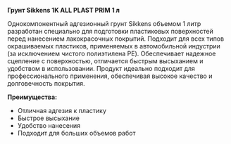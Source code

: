 **Грунт Sikkens 1K ALL PLAST PRIM 1 л**

Однокомпонентный адгезионный грунт Sikkens объемом 1 литр разработан специально для подготовки пластиковых поверхностей перед нанесением лакокрасочных покрытий. Подходит для всех типов окрашиваемых пластиков, применяемых в автомобильной индустрии (за исключением чистого полиэтилена PE). Обеспечивает надежное сцепление с поверхностью, отличается быстрым высыханием и удобством в использовании. Продукт идеально подходит для профессионального применения, обеспечивая высокое качество и долговечность покрытия.

**Преимущества:**

- Отличная адгезия к пластику
- Быстрое высыхание
- Удобство нанесения
- Подходит для больших объемов работ
